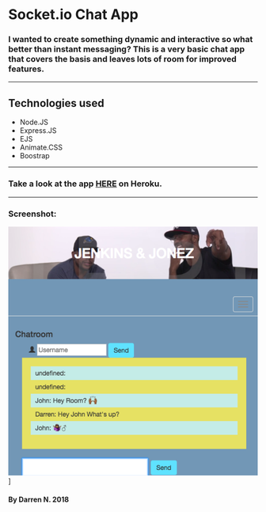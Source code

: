 # Socket.io Chat App

### I wanted to create something dynamic and interactive so what better than instant messaging? This is a very basic chat app that covers the basis and leaves lots of room for improved features. 
---
## Technologies used
- Node.JS
- Express.JS
- EJS
- Animate.CSS
- Boostrap
---
### Take a look at the app [HERE](https://jenkinsandjonez.herokuapp.com/) on Heroku. 
---
### Screenshot: 
![JJ Chat Screenshot](./public/images/jjchat.png)]
#### By Darren N. 2018
